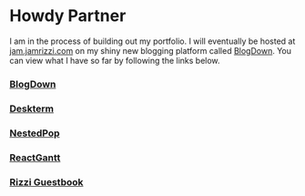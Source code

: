 # Howdy Partner

I am in the process of building out my portfolio. I will eventually be hosted at [jam.jamrizzi.com](http://jam.jamrizzi.com) on my shiny new blogging platform called [BlogDown](https://github.com/thingdown/blogdown).  You can view what I have so far by following the links below.

### [BlogDown](/portfolio/blogdown.md)

### [Deskterm](/portfolio/deskterm.md)

### [NestedPop](/portfolio/nested-pop.md)

### [ReactGantt](/portfolio/react-gantt.md)

### [Rizzi Guestbook](/portfolio/rizzi-guestbook.md)





